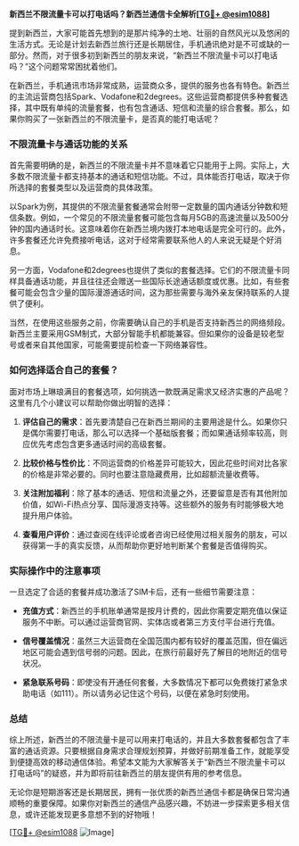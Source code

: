 **新西兰不限流量卡可以打电话吗？新西兰通信卡全解析[[TG💪+ @esim1088](https://t.me/s/esim1088)]**

提到新西兰，大家可能首先想到的是那片纯净的土地、壮丽的自然风光以及悠闲的生活方式。无论是计划去新西兰旅行还是长期居住，手机通讯绝对是不可或缺的一部分。然而，对于很多初到新西兰的朋友来说，“新西兰不限流量卡可以打电话吗？”这个问题常常困扰着他们。

在新西兰，手机通讯市场非常成熟，运营商众多，提供的服务也各有特色。新西兰的主流运营商包括Spark、Vodafone和2degrees。这些运营商都提供多种套餐选择，其中既有单纯的流量套餐，也有包含通话、短信和流量的综合套餐。那么，如果你购买了一张新西兰的不限流量卡，是否真的能打电话呢？

### 不限流量卡与通话功能的关系

首先需要明确的是，新西兰的不限流量卡并不意味着它只能用于上网。实际上，大多数不限流量卡都支持基本的通话和短信功能。不过，具体能否打电话，取决于你所选择的套餐类型以及运营商的具体政策。

以Spark为例，其提供的不限流量套餐通常会附带一定数量的国内通话分钟数和短信条数。例如，一个常见的不限流量套餐可能包含每月5GB的高速流量以及500分钟的国内通话时长。这意味着你在新西兰境内拨打本地电话是完全可行的。此外，许多套餐还允许免费接听电话，这对于经常需要联系他人的人来说无疑是个好消息。

另一方面，Vodafone和2degrees也提供了类似的套餐选择。它们的不限流量卡同样具备通话功能，并且往往还会赠送一些国际长途通话额度或优惠。比如，有些套餐可能会包含少量的国际漫游通话时间，这为那些需要与海外亲友保持联系的人提供了便利。

当然，在使用这些服务之前，你需要确认自己的手机是否支持新西兰的网络频段。新西兰主要采用GSM制式，大部分智能手机都能兼容。但如果你的设备是较老型号或者来自其他国家，可能需要提前检查一下网络兼容性。

### 如何选择适合自己的套餐？

面对市场上琳琅满目的套餐选项，如何挑选一款既满足需求又经济实惠的产品呢？这里有几个小建议可以帮助你做出明智的选择：

1. **评估自己的需求**：首先要清楚自己在新西兰期间的主要用途是什么。如果你只是偶尔需要打电话，那么可以选择一个基础版套餐；而如果通话频率较高，则应优先考虑包含更多通话时间的高级套餐。

2. **比较价格与性价比**：不同运营商的价格差异可能较大，因此花些时间对比各家的价格是非常必要的。同时也要注意隐藏费用，比如超额流量收费等。

3. **关注附加福利**：除了基本的通话、短信和流量之外，还要留意是否有其他附加价值，如Wi-Fi热点分享、国际漫游支持等。这些额外的服务有时能够极大地提升用户体验。

4. **查看用户评价**：通过查阅在线评论或者咨询已经使用过相关服务的朋友，可以获得第一手的真实反馈，从而帮助你更好地判断某个套餐是否值得购买。

### 实际操作中的注意事项

一旦选定了合适的套餐并成功激活了SIM卡后，还有一些细节需要注意：

- **充值方式**：新西兰的手机账单通常是按月计费的，因此你需要定期充值以保证服务不中断。可以通过运营商官网、实体店或者第三方支付平台进行充值。
  
- **信号覆盖情况**：虽然三大运营商在全国范围内都有较好的覆盖范围，但在偏远地区可能会遇到信号弱的问题。因此，在旅行前最好先了解目的地附近的信号状况。

- **紧急联系号码**：即使没有开通任何套餐，大多数情况下都可以免费拨打紧急求助电话（如111）。所以请务必记住这个号码，以便在紧急时刻使用。

### 总结

综上所述，新西兰的不限流量卡是可以用来打电话的，并且大多数套餐都包含了丰富的通话资源。只要根据自身需求合理规划预算，并做好前期准备工作，就能享受到便捷高效的移动通信体验。希望本文能为大家解答关于“新西兰不限流量卡可以打电话吗”的疑惑，并为即将前往新西兰的朋友提供有用的参考信息。

无论你是短期游客还是长期居民，拥有一张优质的新西兰通信卡都是确保日常沟通顺畅的重要保障。如果你对新西兰的通信产品感兴趣，不妨进一步探索更多相关信息，或许还能发现更多意想不到的好物哦！

[[TG💪+ @esim1088](https://t.me/s/esim1088) ![Image](https://i.postimg.cc/4NQfJmqS/Snipaste-2025-05-13-00-14-12.png)]